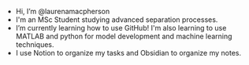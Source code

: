 - Hi, I’m @laurenamacpherson
- I'm an MSc Student studying advanced separation processes. 
- I’m currently learning how to use GitHub! I'm also learning to use MATLAB and python for model development and machine learning techniques. 
- I use Notion to organize my tasks and Obsidian to organize my notes.  


<!---
laurenamacpherson/laurenamacpherson is a ✨ special ✨ repository because its `README.md` (this file) appears on your GitHub profile.
You can click the Preview link to take a look at your changes.
- 💞️ I’m looking to collaborate on ...
- 📫 How to reach me ...
--->
